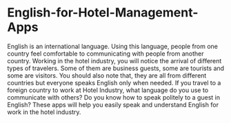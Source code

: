 # English-for-Hotel-Management-Apps
English is an international language. Using this language, people from one country feel comfortable to communicating with people from another country. Working in the hotel industry, you will notice the arrival of different types of travelers. Some of them are business guests, some are tourists and some are visitors. You should also note that, they are all from different countries but everyone speaks English only when needed. If you travel to a foreign country to work at Hotel Industry, what language do you use to communicate with others? Do you know how to speak politely to a guest in English? These apps will help you easily speak and understand English for work in the hotel industry.
